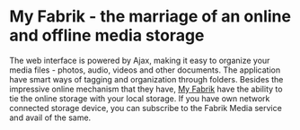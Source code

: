 # My Fabrik - the marriage of an online and offline media storage

The web interface is powered by Ajax, making it easy to organize your media files - photos, audio, videos and other documents. The application have smart ways of tagging and organization through folders. Besides the impressive online mechanism that they have, [My Fabrik](http://www.myfabrik.com/) have the ability to tie the online storage with your local storage. If you have own network connected storage device, you can subscribe to the Fabrik Media service and avail of the same.